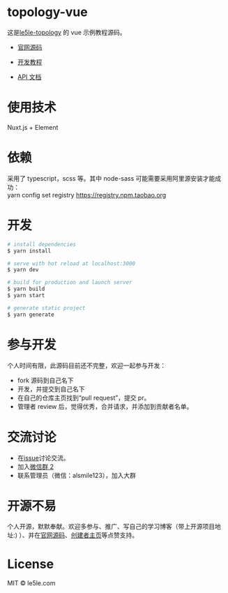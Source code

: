 # topology-vue

这是[le5le-topology](http://topology.le5le.com) 的 vue 示例教程源码。

- [官网源码](https://github.com/le5le-com/topology)

- [开发教程](https://juejin.im/post/5dcc074151882559c8061905)
- [API 文档](https://www.yuque.com/alsmile/topology)

# 使用技术

Nuxt.js + Element

# 依赖

采用了 typescript，scss 等。其中 node-sass 可能需要采用阿里源安装才能成功：  
yarn config set registry https://registry.npm.taobao.org

# 开发

```bash
# install dependencies
$ yarn install

# serve with hot reload at localhost:3000
$ yarn dev

# build for production and launch server
$ yarn build
$ yarn start

# generate static project
$ yarn generate
```

# 参与开发

个人时间有限，此源码目前还不完整，欢迎一起参与开发：

- fork 源码到自己名下
- 开发，并提交到自己名下
- 在自己的仓库主页找到“pull request”，提交 pr。
- 管理者 review 后，觉得优秀，合并请求，并添加到贡献者名单。

# 交流讨论

- 在[issue](https://github.com/le5le-com/topology-vue/issues)讨论交流。
- 加入[微信群 2](http://topology.le5le.com/assets/img/topology_wechat2.jpg)
- 联系管理员（微信：alsmile123），加入大群

# 开源不易

个人开源，默默奉献。欢迎多参与、推广、写自己的学习博客（带上开源项目地址:) ）、并在[官网源码](https://github.com/le5le-com/topology)、[创建者主页](https://juejin.im/user/58b1336c570c3500696559f8)等点赞支持。

# License

MIT © le5le.com
